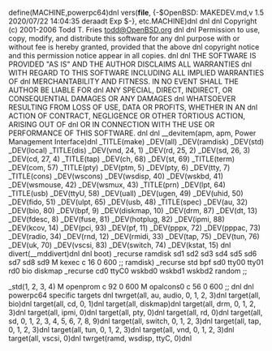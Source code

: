 define(MACHINE,powerpc64)dnl
vers(__file__,
	{-$OpenBSD: MAKEDEV.md,v 1.5 2020/07/22 14:04:35 deraadt Exp $-},
etc.MACHINE)dnl
dnl
dnl Copyright (c) 2001-2006 Todd T. Fries <todd@OpenBSD.org>
dnl
dnl Permission to use, copy, modify, and distribute this software for any
dnl purpose with or without fee is hereby granted, provided that the above
dnl copyright notice and this permission notice appear in all copies.
dnl
dnl THE SOFTWARE IS PROVIDED "AS IS" AND THE AUTHOR DISCLAIMS ALL WARRANTIES
dnl WITH REGARD TO THIS SOFTWARE INCLUDING ALL IMPLIED WARRANTIES OF
dnl MERCHANTABILITY AND FITNESS. IN NO EVENT SHALL THE AUTHOR BE LIABLE FOR
dnl ANY SPECIAL, DIRECT, INDIRECT, OR CONSEQUENTIAL DAMAGES OR ANY DAMAGES
dnl WHATSOEVER RESULTING FROM LOSS OF USE, DATA OR PROFITS, WHETHER IN AN
dnl ACTION OF CONTRACT, NEGLIGENCE OR OTHER TORTIOUS ACTION, ARISING OUT OF
dnl OR IN CONNECTION WITH THE USE OR PERFORMANCE OF THIS SOFTWARE.
dnl
dnl
__devitem(apm, apm, Power Management Interface)dnl
_TITLE(make)
_DEV(all)
_DEV(ramdisk)
_DEV(std)
_DEV(local)
_TITLE(dis)
_DEV(vnd, 24, 1)
_DEV(rd, 25, 2)
_DEV(sd, 26, 3)
_DEV(cd, 27, 4)
_TITLE(tap)
_DEV(ch, 68)
_DEV(st, 69)
_TITLE(term)
_DEV(com, 57)
_TITLE(pty)
_DEV(ptm, 5)
_DEV(pty, 6)
_DEV(tty, 7)
_TITLE(cons)
_DEV(wscons)
_DEV(wsdisp, 40)
_DEV(wskbd, 41)
_DEV(wsmouse, 42)
_DEV(wsmux, 43)
_TITLE(prn)
_DEV(lpt, 64)
_TITLE(usb)
_DEV(ttyU, 58)
_DEV(uall)
_DEV(ugen, 49)
_DEV(uhid, 50)
_DEV(fido, 51)
_DEV(ulpt, 65)
_DEV(usb, 48)
_TITLE(spec)
_DEV(au, 32)
_DEV(bio, 80)
_DEV(bpf, 9)
_DEV(diskmap, 10)
_DEV(drm, 87)
_DEV(dt, 13)
_DEV(fdesc, 8)
_DEV(fuse, 81)
_DEV(hotplug, 82)
_DEV(ipmi, 88)
_DEV(kcov, 14)
_DEV(pci, 93)
_DEV(pf, 11)
_DEV(pppx, 72)
_DEV(pppac, 73)
_DEV(radio, 34)
_DEV(rnd, 12)
_DEV(rmidi, 33)
_DEV(tap, 75)
_DEV(tun, 76)
_DEV(uk, 70)
_DEV(vscsi, 83)
_DEV(switch, 74)
_DEV(kstat, 15)
dnl
divert(__mddivert)dnl
dnl
boot)
	_recurse ramdisk sd1 sd2 sd3 sd4 sd5 sd6 sd7 sd8 sd9
	M kexec	 	c 16 0 600
	;;
ramdisk)
	_recurse std bpf sd0 tty00 tty01 rd0 bio diskmap
	_recurse cd0 ttyC0 wskbd0 wskbd1 wskbd2 random
	;;

_std(1, 2, 3, 4)
	M openprom	c 92 0 600
	M opalcons0	c 56 0 600
	;;
dnl
dnl powerpc64 specific targets
dnl
twrget(all, au, audio, 0, 1, 2, 3)dnl
target(all, bio)dnl
target(all, cd, 0, 1)dnl
target(all, diskmap)dnl
target(all, drm, 0, 1, 2, 3)dnl
target(all, ipmi, 0)dnl
target(all, pty, 0)dnl
target(all, rd, 0)dnl
target(all, sd, 0, 1, 2, 3, 4, 5, 6, 7, 8, 9)dnl
target(all, switch, 0, 1, 2, 3)dnl
target(all, tap, 0, 1, 2, 3)dnl
target(all, tun, 0, 1, 2, 3)dnl
target(all, vnd, 0, 1, 2, 3)dnl
target(all, vscsi, 0)dnl
twrget(ramd, wsdisp, ttyC, 0)dnl
